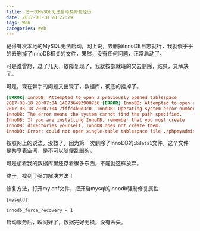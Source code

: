 ```yaml
---
title: 记一次MySQL无法启动及修复经历
date: 2017-08-18 20:27:29
tags: Web
categories: Web
---
```


记得有次本地的MySQL无法启动，网上说，去删掉InnoDB日志就行，我就傻乎乎的去删掉了InnoDB相关的文件，果然，没有任何问题，正常启动了。

可是谁曾想，过了几天，故障复现了，我就按部就班的又去删除，结果，又解决了。

可是，现在棘手的问题又出现了，数据库，彻底的挂掉了。

```ini
[ERROR] InnoDB: Attempted to open a previously opened tablespace
2017-08-18 20:07:04 140736493900736 [ERROR] InnoDB: Attempted to open a previously opened tablespace. Previous tablespace blockvotes/vote uses space ID: 7 at filepath: ./blockvotes/vote.ibd. Cannot open tablespace phpmyadmin/pma__pdf_pages which uses space ID: 7 at filepath: ./phpmyadmin/pma__pdf_pages.ibd
2017-08-18 20:07:04 7fffc4b9d3c0  InnoDB: Operating system error number 2 in a file operation.
InnoDB: The error means the system cannot find the path specified.
InnoDB: If you are installing InnoDB, remember that you must create
InnoDB: directories yourself, InnoDB does not create them.
InnoDB: Error: could not open single-table tablespace file ./phpmyadmin/pma__pdf_pages.ibd
```

按照网上的说法，没救了，因为第一次删除了InnoDB的``ibdata1``文件，这个文件是共享表空间，是不可以随便乱删的。

可是想着我的数据库里还存着很多东西，不能就这样放弃。

终于，找到了强力解决方法！

修复方法，打开my.cnf文件，把开启mysql的innodb强制修复属性

```
[mysqld]

innodb_force_recovery = 1
```

启动服务后，瞬间好了，数据完好无损，没有丢失。